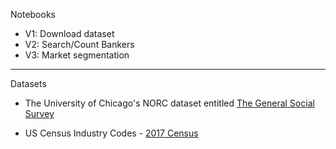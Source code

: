 Notebooks

* V1: Download dataset
* V2: Search/Count Bankers
* V3: Market segmentation

- - - - 

Datasets

* The University of Chicago's NORC dataset entitled [The General Social Survey](https://gss.norc.org)

*  US Census Industry Codes - [2017 Census](https://www.bls.gov/tus/iocodes/census17icodes.pdf)

